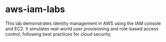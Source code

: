 # aws-iam-labs
This lab demonstrates identity management in AWS using the IAM console and EC2. It simulates real-world user provisioning and role-based access control, following best practices for cloud security.
